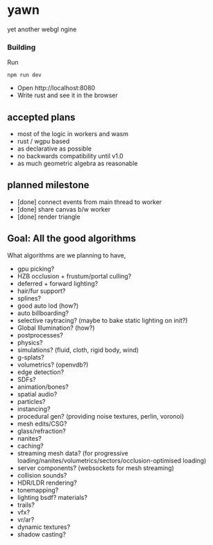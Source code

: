 # yawn

yet another webgl ngine

### Building

Run

```
npm run dev
```

- Open http://localhost:8080
- Write rust and see it in the browser

## accepted plans

- most of the logic in workers and wasm
- rust / wgpu based
- as declarative as possible
- no backwards compatibility until v1.0
- as much geometric algebra as reasonable

## planned milestone

- [done] connect events from main thread to worker
- [done] share canvas b/w worker
- [done] render triangle

## Goal: All the good algorithms

What algorithms are we planning to have,

- gpu picking?
- HZB occlusion + frustum/portal culling?
- deferred + forward lighting?
- hair/fur support?
- splines?
- good auto lod (how?)
- auto billboarding?
- selective raytracing? (maybe to bake static lighting on init?)
- Global Illumination? (how?)
- postprocesses?
- physics?
- simulations? (fluid, cloth, rigid body, wind)
- g-splats?
- volumetrics? (openvdb?)
- edge detection?
- SDFs?
- animation/bones?
- spatial audio?
- particles?
- instancing?
- procedural gen? (providing noise textures, perlin, voronoi)
- mesh edits/CSG?
- glass/refraction?
- nanites?
- caching?
- streaming mesh data? (for progressive loading/nanites/volumetrics/sectors/occlusion-optimised loading)
- server components? (websockets for mesh streaming)
- collision sounds?
- HDR/LDR rendering?
- tonemapping?
- lighting bsdf? materials?
- trails?
- vfx?
- vr/ar?
- dynamic textures?
- shadow casting?

